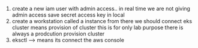 1. create a new iam user with admin access.. in real time we are not giving admin access save secret access key in local
2. create a workstation called a instance from there we should connect eks cluster means provision of cluster this is for only lab purpose
there is always a prodcution provision cluster
3. eksctl --> means its connect the aws console
